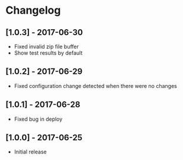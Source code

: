 # Changelog

## [1.0.3] - 2017-06-30

- Fixed invalid zip file buffer
- Show test results by default

## [1.0.2] - 2017-06-29

- Fixed configuration change detected when there were no changes

## [1.0.1] - 2017-06-28

- Fixed bug in deploy

## [1.0.0] - 2017-06-25

- Initial release
